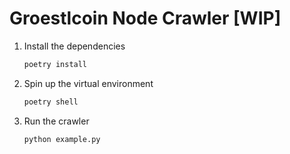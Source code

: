 # Groestlcoin Node Crawler [WIP]

1. Install the dependencies
    ```bash
    poetry install
    ```
1. Spin up the virtual environment
    ```bash
    poetry shell
    ```
1. Run the crawler
    ```bash
    python example.py
    ```
